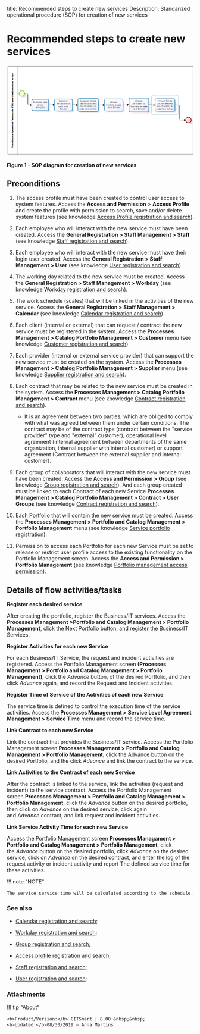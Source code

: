 title: Recommended steps to create new services
Description: Standarized operational procedure (SOP) for creation of new services

# Recommended steps to create new services


![figure](images/steps.png)

**Figure 1 - SOP diagram for creation of new services**

Preconditions
-------------

1.  The access profile must have been created to control user access to system
    features. Access the **Access and Permission** > **Access Profile** and
    create the profile with permission to search, save and/or delete system
    features (see knowledge [Access Profile registration and search][1]).

2.  Each employee who will interact with the new service must have been created.
    Access the **General Registration > Staff Management > Staff** (see knowledge [Staff registration and search][2]).

3.  Each employee who will interact with the new service must have their login
    user created. Access the **General Registration > Staff Management >
    User** (see knowledge [User registration and search][3]).

4.  The working day related to the new service must be created. Access
    the **General Registration > Staff Management > Workday** (see
    knowledge [Workday registration and search][4]).

5.  The work schedule (scales) that will be linked in the activities of the new
    service. Access the **General Registration > Staff Management >
    Calendar** (see knowledge [Calendar registration and search][5]).

6.  Each client (internal or external) that can request / contract the new
    service must be registered in the system. Access the **Processes Management > Catalog Portfolio Management > Customer** menu (see knowledge [Customer registration and search][6]).

7.  Each provider (internal or external service provider) that can support the
    new service must be created on the system. Access the **Processes Management > Catalog Portfolio Management > Supplier** menu (see knowledge [Supplier registration and search][7]).

8.  Each contract that may be related to the new service must be created in the
    system. Access the **Processes Management > Catalog Portfolio Management > Contract** menu (see knowledge [Contract registration and search][8]).

    -   It is an agreement between two parties, which are obliged to comply with
        what was agreed between them under certain conditions. The contract may
        be of the contract type (contract between the "service provider" type
        and "external" customer), operational level agreement (internal
        agreement between departments of the same organization, internal
        supplier with internal customer) or support agreement (Contract between
        the external supplier and internal customer).

9.  Each group of collaborators that will interact with the new service must
    have been created. Access the **Access and Permission > Group** (see
    knowledge [Group registration and search][9]).
    And each group created must be linked to each Contract of each new Service
    **Processes Management > Catalog Portfolio Management > Contract > User
    Groups** (see knowledge [Contract registration and search][10]).

10. Each Portfolio that will contain the new service must be created. Access
    the **Processes Management > Portfolio and Catalog Management > Portfolio
    Management** menu (see knowledge [Service portfolio registration][11]).

11. Permission to access each Portfolio for each new Service must be set to
    release or restrict user profile access to the existing functionality on the
    Portfolio Management screen. Access the **Access and
    Permission > Portfolio Management** (see knowledge [Portfolio management
    access permission][12]).

Details of flow activities/tasks
--------------------------------

**Register each desired service**

After creating the portfolio, register the Business/IT services. Access
the **Processes Management >Portfolio and Catalog Management > Portfolio
Management**, click the Next Portfolio button, and register the Business/IT
Services.

**Register Activities for each new Service**

For each Business/IT Service, the request and incident activities are
registered. Access the Portfolio Management screen **(Processes Management >
Portfolio and Catalog Management > Portfolio Management)**, click
the *Advance* button, of the desired Portfolio, and then click *Advance* again,
and record the Request and Incident activities.

**Register Time of Service of the Activities of each new Service**

The service time is defined to control the execution time of the service
activities. Access the **Processes Management > Service Level Agreement
Management > Service Time** menu and record the service time.

**Link Contract to each new Service**

Link the contract that provides the Business/IT service. Access the Portfolio
Management screen **Processes Management > Portfolio and Catalog Management >
Portfolio Management**, click the Advance button on the desired Portfolio, and
the click *Advance* and link the contract to the service.

**Link Activities to the Contract of each new Service**

After the contract is linked to the service, link the activities (request and
incident) to the service contract. Access the Portfolio Management
screen **Processes Management > Portfolio and Catalog Management > Portfolio
Management**, click the *Advance* button on the desired portfolio, then click
on *Advance* on the desired service, click again and *Advance* contract, and
link request and incident activities.

**Link Service Activity Time for each new Service**

Access the Portfolio Management screen **Processes Managament > Portfolio and
Catalog Management > Portfolio Management**, click the *Advance* button on the
desired portfolio, click *Advance* on the desired service, click on *Advance* on
the desired contract, and enter the log of the request activity or incident
activity and report The defined service time for these activities.

!!! note "NOTE"

    The service service time will be calculated according to the schedule.

### See also

-   [Calendar registration and search][5];

-   [Workday registration and search][4];

-   [Group registration and search][9];

-   [Access profile registration and search][4];

-   [Staff registration and search][2];

-   [User registration and search][3];


### Attachments


[1]:/en-us/citsmart-platform-7/initial-settings/access-settings/profile/user-profile.html
[2]:/en-us/citsmart-platform-7/initial-settings/access-settings/user/employee.html
[3]:/en-us/citsmart-platform-7/initial-settings/access-settings/user/user-register.html
[4]:/en-us/citsmart-platform-7/plataform-administration/time/create-working-day.html
[5]:/en-us/citsmart-platform-7/plataform-administration/time/create-calendar.html
[6]:/en-us/citsmart-platform-7/processes/portfolio-and-catalog/client.html
[7]:/en-us/citsmart-platform-7/processes/portfolio-and-catalog/provider.html
[8]:/en-us/citsmart-platform-7/additional-features/contract-management/use/register-contract.html
[9]:/en-us/citsmart-platform-7/initial-settings/access-settings/user/group.html
[10]:/en-us/citsmart-platform-7/processes/portfolio-and-catalog/register.html
[11]:/en-us/citsmart-platform-7/processes/portfolio-and-catalog/portfolio-access.html
[12]:/en-us/citsmart-platform-7/processes/portfolio-and-catalog/portfolio-access.html



!!! tip "About"

    <b>Product/Version:</b> CITSmart | 8.00 &nbsp;&nbsp;
    <b>Updated:</b>08/30/2019 – Anna Martins
